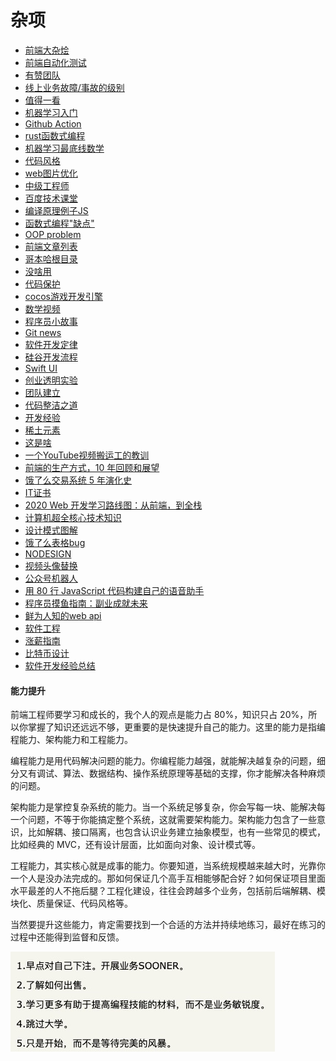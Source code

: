 # 杂项

* [前端大杂烩](https://juejin.im/post/5d387f696fb9a07eeb13ea60#heading-8)
* [前端自动化测试](https://www.infoq.cn/article/CfQH8JmuHZm8AJ5uOBII)
* [有赞团队](https://tech.youzan.com/)
* [线上业务故障/事故的级别](http://www.5iops.com/html/2012/standard_0515/1.html)
* [值得一看](https://www.infoq.cn/article/qQGefBRkdX8kdmd8U0iy)
* [机器学习入门](https://www.blog.duomly.com/how-to-start-with-machine-learning/)
* [Github Action](http://www.ruanyifeng.com/blog/2019/09/getting-started-with-github-actions.html)
* [rust函数式编程](hhttps://functional.works-hub.com/learn/functional-programming-jargon-in-rust-1b555)
* [机器学习最底线数学](https://www.dataquest.io/blog/math-in-data-science/)
* [代码风格](https://www.infoq.cn/article/3edXmPBbTgc4I2vf19xG)
* [web图片优化](https://www.infoq.cn/article/gxV277O5ZZsR5w5er4pE)
* [中级工程师](https://www.infoq.cn/article/3EzkoEAlgktTAm4Rz0pT)
* [百度技术课堂](http://bit.baidu.com/)
* [编译原理例子JS](https://the-super-tiny-compiler.glitch.me)
* [函数式编程"缺点"](https://www.infoq.cn/article/b6gkx1crp2umU2*jIPQB)
* [OOP problem](https://medium.com/better-programming/object-oriented-programming-the-trillion-dollar-disaster-92a4b666c7c7)
* [前端文章列表](https://juejin.im/post/5d387f696fb9a07eeb13ea60)
* [哥本哈根目录](https://www.copenhagencatalog.org/)
* [没啥用](https://www.infoq.cn/article/KY2wijmVaOC5TquOH-f8)
* [代码保护](https://www.infoq.cn/article/CizxjhQJT*9b69WVyEML)
* [cocos游戏开发引擎](https://docs.cocos.com/creator/manual/zh/getting-started/coding-setup.html)
* [数学视频](https://space.bilibili.com/88461692/video)
* [程序员小故事](https://www.cnblogs.com/xueweihan/p/5220513.html)
* [Git news](https://git.news/)
* [软件开发定律](https://www.infoq.cn/article/1dyfkOTeohgHSCh_Xle9)
* [硅谷开发流程](https://www.infoq.cn/article/tQrY-B15aRoBdzyr2aOh)
* [Swift UI](https://www.infoq.cn/article/Puii*HdQWCDjPzvTNcKq)
* [创业透明实验](https://blog.t9t.io/)
* [团队建立](https://www.infoq.cn/article/2kJpJl8*CPK3UZXHm2By)
* [代码整洁之道](https://www.zcfy.cc/article/clean-code-javascript-readme-md-at-master-ryanmcdermott-clean-code-javascript-github-2273.html)
* [开发经验](https://www.infoq.cn/article/BdlWzzfG2HTGr*qse5ze)
* [稀土元素](http://energyskeptic.com/2019/high-tech-cannot-last-rare-earth-metals/)
* [这是啥](https://www.mobilespoon.net/2019/04/collection-cognitive-biases-how-to-use.html)
* [一个YouTube视频搬运工的教训](https://www.jianshu.com/p/c094164d3daf)
* [前端的生产方式，10 年回顾和展望](https://www.infoq.cn/article/ul7HtRXOrkE9auRlYEPf)
* [饿了么交易系统 5 年演化史](https://www.infoq.cn/article/eMqWQy6K2VsATJ3WtJLA)
* [IT证书](https://www.infoq.cn/article/CLrNhFjtCaoODH8fZ9eb)
* [2020 Web 开发学习路线图：从前端，到全栈](https://www.infoq.cn/article/2byFJBbLbeLzlQ55hTQu)
* [计算机超全核心技术知识](https://xie.infoq.cn/article/4a3eb42bbac5bbd76b4b4700b)
* [设计模式图解](https://refactoringguru.cn/design-patterns)
* [饿了么表格bug](https://github.com/ElemeFE/element/issues/9916)
* [NODESIGN](https://nodesign.dev/)
* [视频头像替换](https://myvoiceyourface.com/)
* [公众号机器人](https://www.infoq.cn/article/gC1CKML304aJLU52LAuq)
* [用 80 行 JavaScript 代码构建自己的语音助手](https://www.infoq.cn/article/oFYpxOJPZB3eIw6Ap0C3)
* [程序员摸鱼指南：副业成就未来](https://www.infoq.cn/article/VCOFWoOXRg30vVCZTmz5)
* [鲜为人知的web api](https://blog.greenroots.info/10-lesser-known-web-apis-you-may-want-to-use-ckejv75cr012y70s158n85yhn)
* [软件工程](https://chriskiehl.com/article/thoughts-after-6-years)
* [涨薪指南](https://www.infoq.cn/article/Xmdx9rhraqzHzbcT8PBQ)
* [比特币设计](https://bitcoin.design/guide/)
* [软件开发经验总结](https://www.ruanyifeng.com/blog/2021/06/drunk-post-of-a-programmer.html)

#### 能力提升

前端工程师要学习和成长的，我个人的观点是能力占 80%，知识只占 20%，所以你掌握了知识还远远不够，更重要的是快速提升自己的能力。这里的能力是指编程能力、架构能力和工程能力。

编程能力是用代码解决问题的能力。你编程能力越强，就能解决越复杂的问题，细分又有调试、算法、数据结构、操作系统原理等基础的支撑，你才能解决各种麻烦的问题。

架构能力是掌控复杂系统的能力。当一个系统足够复杂，你会写每一块、能解决每一个问题，不等于你能搞定整个系统，这就需要架构能力。架构能力包含了一些意识，比如解耦、接口隔离，也包含认识业务建立抽象模型，也有一些常见的模式，比如经典的 MVC，还有设计层面，比如面向对象、设计模式等。

工程能力，其实核心就是成事的能力。你要知道，当系统规模越来越大时，光靠你一个人是没办法完成的。那如何保证几个高手互相能够配合好？如何保证项目里面水平最差的人不拖后腿？工程化建设，往往会跨越多个业务，包括前后端解耦、模块化、质量保证、代码风格等。

当然要提升这些能力，肯定需要找到一个合适的方法并持续地练习，最好在练习的过程中还能得到监督和反馈。

![](.gitbook/assets/image%20%282%29.png)

